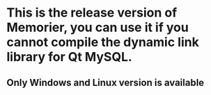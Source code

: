 # This is the release version of Memorier, you can use it if you cannot compile the dynamic link library for Qt MySQL.

## Only Windows and Linux version is available